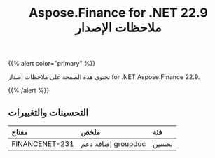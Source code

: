 ﻿---
title: Aspose.Finance for .NET 22.9 ملاحظات الإصدار
type: docs
weight: 18
url: /ar/net/aspose-finance-for-net-22-9-release-notes/
---
{{% alert color="primary" %}}

تحتوي هذه الصفحة على ملاحظات إصدار for .NET Aspose.Finance 22.9.

{{% /alert %}}

## **التحسينات والتغييرات**

|**مفتاح**|**ملخص**|**فئة**|
|:- |:- |:- |
|FINANCENET-231| إضافة دعم groupdoc|تحسين|
